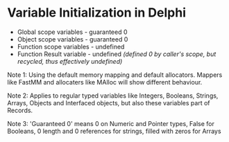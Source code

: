 # Variable Initialization in Delphi

* Global scope variables - guaranteed 0
* Object scope variables - guaranteed 0
* Function scope variables - undefined
* Function Result variable - undefined *(defined 0 by caller's scope, but recycled, thus effectively undefined)*

Note 1: Using the default memory mapping and default allocators. Mappers like FastMM and allocaters like MAlloc will show different behaviour.

Note 2: Applies to regular typed variables like Integers, Booleans, Strings, Arrays, Objects and Interfaced objects, but also these variables part of Records.

Note 3: 'Guaranteed 0' means 0 on Numeric and Pointer types, False for Booleans, 0 length and 0 references for strings, filled with zeros for Arrays
